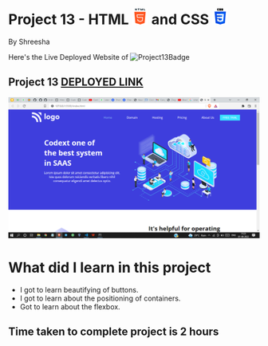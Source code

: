 # Project 13 - HTML ![HTML](./readmeImages/html-5Img.png) and CSS ![CSS](./readmeImages/css-3Img.png)

By Shreesha

Here's the Live Deployed Website of ![Project13Badge](https://img.shields.io/badge/Project-13-orange)

## Project 13  [DEPLOYED LINK](https://project13-saas-lading-page.netlify.app/)

![websiteSnap](./readmeImages/websiteSnap.png)

# What did I learn in this project

- I got to learn beautifying of buttons.
- I got to learn about the positioning of containers. 
- Got to learn about the flexbox.


## Time taken to complete project is 2 hours
